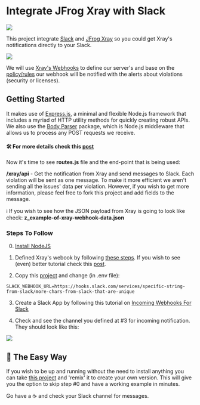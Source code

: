 # Integrate JFrog Xray with Slack

![](https://cdn.glitch.com/18f97c3f-b8ef-44ba-a661-e915b310696d%2FScreen%20Shot%202020-03-28%20at%205.57.46%20PM.png?v=1585443484957)

This project integrate [Slack](http://slack.com) and [JFrog Xray](https://jfrog.com/xray/) so you could get Xray's notifications
directly to your Slack.

![](https://cdn.glitch.com/18f97c3f-b8ef-44ba-a661-e915b310696d%2FScreen%20Shot%202020-03-30%20at%2010.55.10%20AM.png?v=1585590926945)

We will use [Xray's Webhooks](https://www.jfrog.com/confluence/display/JFROG/Configuring+Xray#ConfiguringXray-ConfiguringWebhooks) to
define our server's and base on the [policy/rules](https://www.jfrog.com/confluence/display/JFROG/Creating+Xray+Policies+and+Rules) our
webhook will be notified with the alerts about violations (security or licenses).

## Getting Started

It makes use of [Express.js](http://expressjs.com/), a minimal and flexible Node.js framework that includes a myriad of
HTTP utility methods for quickly creating robust APIs. We also use the [Body Parser](https://github.com/expressjs/body-parser) package,
which is Node.js middleware that allows us to process any POST requests we receive.

#### 🛠 For more details check this [post](https://greenido.wordpress.com/?p=9820)

Now it's time to see **routes.js** file and the end-point that is being used:

**/xray/api** - Get the notification from Xray and send messages to Slack.
Each violation will be sent as one message. To make it more efficient we aren't sending all the issues' data per violation.
However, if you wish to get more information, please feel free to fork this project and add fields to the message.

ℹ️ If you wish to see how the JSON payload from Xray is going to look like check: **z_example-of-xray-webhook-data.json**

### Steps To Follow

0. [Install NodeJS](https://nodejs.org/en/download/package-manager/)

1. Defined Xray's webook by following [these steps](https://www.jfrog.com/confluence/display/JFROG/Configuring+Xray#ConfiguringXray-ConfiguringWebhooks).
   If you wish to see (even) better tutorial check this [post](https://greenido.wordpress.com/?p=9820).

1. Copy this [project](https://github.com/greenido/jfrog-xray-2-slack-example) and change (in .env file):

```
SLACK_WEBHOOK_URL=https://hooks.slack.com/services/specific-string-from-slack/more-chars-from-slack-that-are-unique
```

3. Create a Slack App by following this tutorial on [Incoming Webhooks For Slack](https://slack.com/help/articles/115005265063-Incoming-Webhooks-for-Slack)

4. Check and see the channel you defined at #3 for incoming notification.
   They should look like this:

![](https://cdn.glitch.com/18f97c3f-b8ef-44ba-a661-e915b310696d%2FScreen%20Shot%202020-03-28%20at%204.14.10%20PM.png?v=1585437298767)

## 🐸 The Easy Way

If you wish to be up and running without the need to install anything you can take [this project](https://glitch.com/edit/#!/xray-2-slack)
and 'remix' it to create your own version.
This will give you the option to skip step #0 and have a working example in minutes.

Go have a ☕️ and check your Slack channel for messages.
